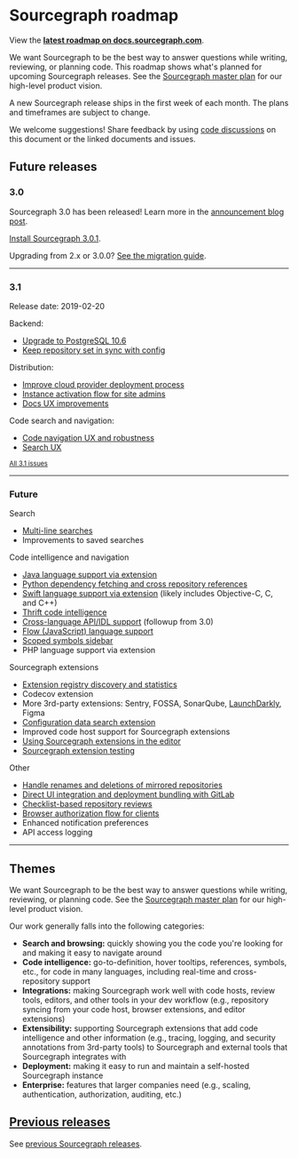 # Sourcegraph roadmap

<aside class="note visible-product"><p>View the <strong><a href="https://docs.sourcegraph.com/dev/roadmap">latest roadmap on docs.sourcegraph.com</a></strong>.</p></aside>

We want Sourcegraph to be the best way to answer questions while writing, reviewing, or planning code. This roadmap shows what's planned for upcoming Sourcegraph releases. See the [Sourcegraph master plan](https://about.sourcegraph.com/plan) for our high-level product vision.

A new Sourcegraph release ships in the first week of each month. The plans and timeframes are subject to change.

We welcome suggestions! Share feedback by using [code discussions](https://about.sourcegraph.com/blog/discuss-code-and-docs-in-repositories) on this document or the linked documents and issues.

## Future releases

### 3.0

Sourcegraph 3.0 has been released! Learn more in the [announcement blog post](https://about.sourcegraph.com/blog/sourcegraph-3.0).

[Install Sourcegraph 3.0.1](https://docs.sourcegraph.com). 

Upgrading from 2.x or 3.0.0? [See the migration guide](https://docs.sourcegraph.com/admin/migration/3_0).

---

### 3.1

Release date: 2019-02-20

Backend:

- [Upgrade to PostgreSQL 10.6](https://github.com/sourcegraph/sourcegraph/issues/1404)
- [Keep repository set in sync with config](https://github.com/sourcegraph/sourcegraph/issues/2025)

Distribution:

- [Improve cloud provider deployment process](https://github.com/sourcegraph/sourcegraph/issues/2068)
- [Instance activation flow for site admins](https://github.com/sourcegraph/sourcegraph/issues/2069)
- [Docs UX improvements](https://github.com/sourcegraph/sourcegraph/issues/2023)

Code search and navigation:

- [Code navigation UX and robustness](https://github.com/sourcegraph/sourcegraph/issues/2070)
- [Search UX](https://github.com/sourcegraph/sourcegraph/issues/2081)


<small>[All 3.1 issues](https://github.com/issues?utf8=%E2%9C%93&q=is%3Aissue+is%3Aopen+archived%3Afalse+sort%3Aupdated-desc+org%3Asourcegraph+milestone%3A3.1)</small>

---

### Future

Search

- [Multi-line searches](https://github.com/sourcegraph/sourcegraph/issues/35)
- Improvements to saved searches

Code intelligence and navigation

- [Java language support via extension](https://github.com/sourcegraph/sourcegraph/issues/1400)
- [Python dependency fetching and cross repository references](https://github.com/sourcegraph/sourcegraph/issues/1401)
- [Swift language support via extension](https://github.com/sourcegraph/sourcegraph/issues/979) (likely includes Objective-C, C, and C++)
- [Thrift code intelligence](https://github.com/sourcegraph/sourcegraph/issues/669)
- [Cross-language API/IDL support](https://github.com/sourcegraph/sourcegraph/issues/981) (followup from 3.0)
- [Flow (JavaScript) language support](https://github.com/sourcegraph/sourcegraph/issues/982)
- [Scoped symbols sidebar](https://github.com/sourcegraph/sourcegraph/issues/1967)
- PHP language support via extension

Sourcegraph extensions

- [Extension registry discovery and statistics](https://github.com/sourcegraph/sourcegraph/issues/980)
- Codecov extension
- More 3rd-party extensions: Sentry, FOSSA, SonarQube, [LaunchDarkly](https://github.com/sourcegraph/sourcegraph/issues/1249), Figma
- [Configuration data search extension](https://github.com/sourcegraph/sourcegraph/issues/670)
- Improved code host support for Sourcegraph extensions
- [Using Sourcegraph extensions in the editor](https://github.com/sourcegraph/sourcegraph/issues/978)
- [Sourcegraph extension testing](https://github.com/sourcegraph/sourcegraph/issues/733)

Other

- [Handle renames and deletions of mirrored repositories](https://github.com/sourcegraph/sourcegraph/issues/914)
- [Direct UI integration and deployment bundling with GitLab](https://github.com/sourcegraph/sourcegraph/issues/1000)
- [Checklist-based repository reviews](https://github.com/sourcegraph/sourcegraph/issues/1526)
- [Browser authorization flow for clients](https://github.com/sourcegraph/sourcegraph/pull/528)
- Enhanced notification preferences
- API access logging

---

## Themes

We want Sourcegraph to be the best way to answer questions while writing, reviewing, or planning code. See the [Sourcegraph master plan](https://about.sourcegraph.com/plan) for our high-level product vision.

Our work generally falls into the following categories:

- **Search and browsing:** quickly showing you the code you're looking for and making it easy to navigate around
- **Code intelligence:** go-to-definition, hover tooltips, references, symbols, etc., for code in many languages, including real-time and cross-repository support
- **Integrations:** making Sourcegraph work well with code hosts, review tools, editors, and other tools in your dev workflow (e.g., repository syncing from your code host, browser extensions, and editor extensions)
- **Extensibility:** supporting Sourcegraph extensions that add code intelligence and other information (e.g., tracing, logging, and security annotations from 3rd-party tools) to Sourcegraph and external tools that Sourcegraph integrates with
- **Deployment:** making it easy to run and maintain a self-hosted Sourcegraph instance
- **Enterprise:** features that larger companies need (e.g., scaling, authentication, authorization, auditing, etc.)

## [Previous releases](previous_releases.md)

See [previous Sourcegraph releases](previous_releases.md).


<!--

Prior art:

https://about.gitlab.com/direction
https://docs.microsoft.com/en-us/visualstudio/productinfo/vs-roadmap

-->
